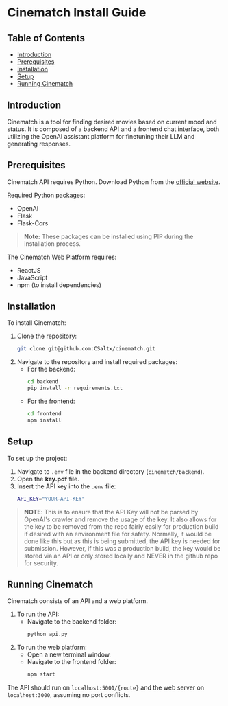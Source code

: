 # Cinematch Install Guide

## Table of Contents
  - [Introduction](#introduction)
  - [Prerequisites](#prerequisites)
  - [Installation](#installation)
  - [Setup](#setup)
  - [Running Cinematch](#running-cinematch)

## Introduction

Cinematch is a tool for finding desired movies based on current mood and status. It is composed of a backend API and a frontend chat interface, both utilizing the OpenAI assistant platform for finetuning their LLM and generating responses.

## Prerequisites

Cinematch API requires Python. Download Python from the [official website](https://www.python.org/downloads/).

Required Python packages:

- OpenAI
- Flask
- Flask-Cors

> **Note:** These packages can be installed using PIP during the installation process.

The Cinematch Web Platform requires:

- ReactJS
- JavaScript
- npm (to install dependencies)

## Installation

To install Cinematch:

1. Clone the repository:
   ```bash
   git clone git@github.com:CSaltx/cinematch.git
   ```
2. Navigate to the repository and install required packages:
   - For the backend:
     ```bash
     cd backend
     pip install -r requirements.txt
     ```
   - For the frontend:
     ```bash
     cd frontend
     npm install
     ```

## Setup

To set up the project:

1. Navigate to `.env` file in the backend directory (`cinematch/backend`).
2. Open the **key.pdf** file.
3. Insert the API key into the `.env` file:
   ```bash
   API_KEY="YOUR-API-KEY"
   ```

> **NOTE**: This is to ensure that the API Key will not be parsed by OpenAI's crawler and remove the usage of the key. It also allows for the key to be removed from the repo fairly easily for production build if desired with an environment file for safety. Normally, it would be done like this but as this is being submitted, the API key is needed for submission. However, if this was a production build, the key would be stored via an API or only stored locally and NEVER in the github repo for security.

## Running Cinematch

Cinematch consists of an API and a web platform.

1. To run the API:
   - Navigate to the backend folder:
     ```bash
     python api.py
     ```
2. To run the web platform:
   - Open a new terminal window.
   - Navigate to the frontend folder:
     ```bash
     npm start
     ```

The API should run on `localhost:5001/{route}` and the web server on `localhost:3000`, assuming no port conflicts.
